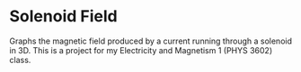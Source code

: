 # Solenoid Field
Graphs the magnetic field produced by a current running through a solenoid in 3D. This is a project for my Electricity and Magnetism 1 (PHYS 3602) class.